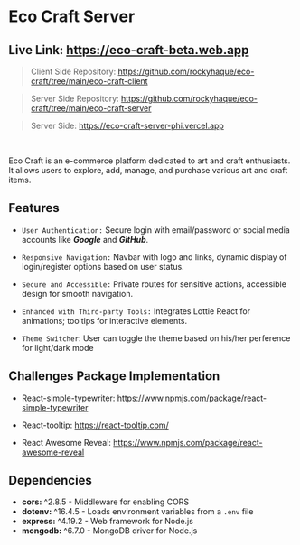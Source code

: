 # Eco Craft Server 


## Live Link: https://eco-craft-beta.web.app

 > Client Side Repository: https://github.com/rockyhaque/eco-craft/tree/main/eco-craft-client

 > Server Side Repository: https://github.com/rockyhaque/eco-craft/tree/main/eco-craft-server

 > Server Side: https://eco-craft-server-phi.vercel.app


<br>

Eco Craft is an e-commerce platform dedicated to art and craft enthusiasts. It allows users to explore, add, manage, and purchase various art and craft items.



## Features

- `User Authentication:` Secure login with email/password or social media accounts like ***Google*** and ***GitHub***.

- `Responsive Navigation:` Navbar with logo and links, dynamic display of login/register options based on user status.

- `Secure and Accessible:` Private routes for sensitive actions, accessible design for smooth navigation.

- `Enhanced with Third-party Tools:` Integrates Lottie React for animations; tooltips for interactive elements.

- `Theme Switcher`: User can toggle the theme based on his/her perference for light/dark mode



## Challenges Package Implementation

- React-simple-typewriter: 
https://www.npmjs.com/package/react-simple-typewriter

- React-tooltip: 
https://react-tooltip.com/

- React Awesome Reveal: 
https://www.npmjs.com/package/react-awesome-reveal



## Dependencies

- **cors:** ^2.8.5 - Middleware for enabling CORS
- **dotenv:** ^16.4.5 - Loads environment variables from a `.env` file
- **express:** ^4.19.2 - Web framework for Node.js
- **mongodb:** ^6.7.0 - MongoDB driver for Node.js